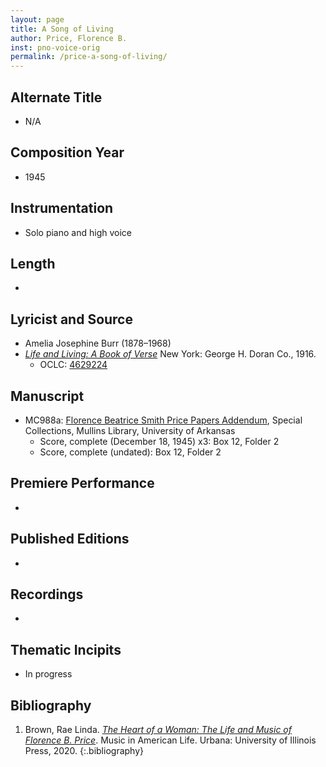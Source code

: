 ```yaml
---
layout: page
title: A Song of Living
author: Price, Florence B.
inst: pno-voice-orig
permalink: /price-a-song-of-living/
---
```


## Alternate Title
- N/A

## Composition Year
- 1945

## Instrumentation
- Solo piano and high voice

## Length
- 

## Lyricist and Source
- Amelia Josephine Burr (1878&ndash;1968)
- [*Life and Living: A Book of Verse*](https://www.google.com/books/edition/Life_and_Livng/O1tLAAAAIAAJ?hl=en&gbpv=0) New York: George H. Doran Co., 1916.
    * OCLC: <a href="https://www.worldcat.org/title/4629224" target="_blank">4629224</a>

## Manuscript
- MC988a: <a href="https://uark.as.atlas-sys.com/repositories/2/resources/1522" target="_blank">Florence Beatrice Smith Price Papers Addendum</a>, Special Collections, Mullins Library, University of Arkansas
    * Score, complete (December 18, 1945) x3: Box 12, Folder 2
    * Score, complete (undated): Box 12, Folder 2

## Premiere Performance
- 

## Published Editions
- 

## Recordings
- 

## Thematic Incipits
- In progress

## Bibliography
1. Brown, Rae Linda. <a href="https://www.worldcat.org/title/1122800180" target="_blank">*The Heart of a Woman: The Life and Music of Florence B. Price*</a>. Music in American Life. Urbana: University of Illinois Press, 2020.
{:.bibliography}
